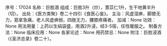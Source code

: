 序号：17024
名称：巨胜酒
组成：巨胜3升（炒），薏苡仁1升，生干地黄半升（切）。
出处：《医方类聚》卷二十四引《食医心鉴》。
主治：风虚湿痹，脚膝无力，筋挛急痛，老人风虚痹弱，四肢无力，腰膝疼痛者。
加减：None
功效：None
用法用量：上药以生绢袋盛，用酒2升浸，经3-5宿，任性暖服之。
制备方法：None
临床应用：None
各家论述：None
用药禁忌：None
附注：巨胜浸酒（《圣济总录》卷二十）。
